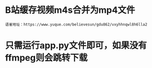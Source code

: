 # B站缓存视频m4s合并为mp4文件
    语雀地址：https://www.yuque.com/believesun/gdu862/vxyhhnqwl8h6lla2

# 只需运行app.py文件即可，如果没有ffmpeg则会跳转下载